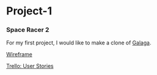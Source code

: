 # Project-1

### Space Racer 2

For my first project, I would like to make a clone of [Galaga](https://en.wikipedia.org/wiki/Galaga). 


[Wireframe](https://github.com/JinTak/Project-1/blob/master/Wireframe.jpg)

[Trello: User Stories](https://trello.com/b/4SNpbblF/space-racer-2-into-the-void)
